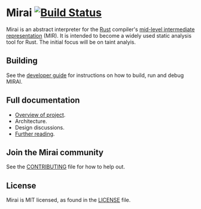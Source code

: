 # Mirai  [![Build Status](https://travis-ci.com/facebookexperimental/MIRAI.svg?token=uaX9rExVwSVz5FfMFphz&branch=master)](https://travis-ci.com/facebookexperimental/MIRAI)
Mirai is an abstract interpreter for the [Rust](https://www.rust-lang.org/) compiler's [mid-level intermediate
representation](https://github.com/rust-lang/rfcs/blob/master/text/1211-mir.md) (MIR).
It is intended to become a widely used static analysis tool for Rust.
The initial focus will be on taint analyis.

## Building
See the [developer guide](https://github.com/facebookexperimental/MIRAI/blob/master/documentation//DeveloperGuide.md)
for instructions on how to build, run and debug MIRAI.

<!--
## Installing __________
...

## How __________ works
...  -->

## Full documentation
* [Overview of project](https://github.com/facebookexperimental/MIRAI/blob/master/documentation/Overview.md).
* Architecture.
* Design discussions.
* [Further reading](https://github.com/facebookexperimental/MIRAI/blob/master/documentation/FurtherReading.md).

## Join the Mirai community
<!-- * Website:
* Facebook page:
* Mailing list
* irc:  -->
See the [CONTRIBUTING](https://github.com/facebookexperimental/MIRAI/blob/master/CONTRIBUTING.md) file for how to help out.

## License
Mirai is MIT licensed, as found in the [LICENSE](https://github.com/facebookexperimental/MIRAI/blob/master/LICENSE) file.
